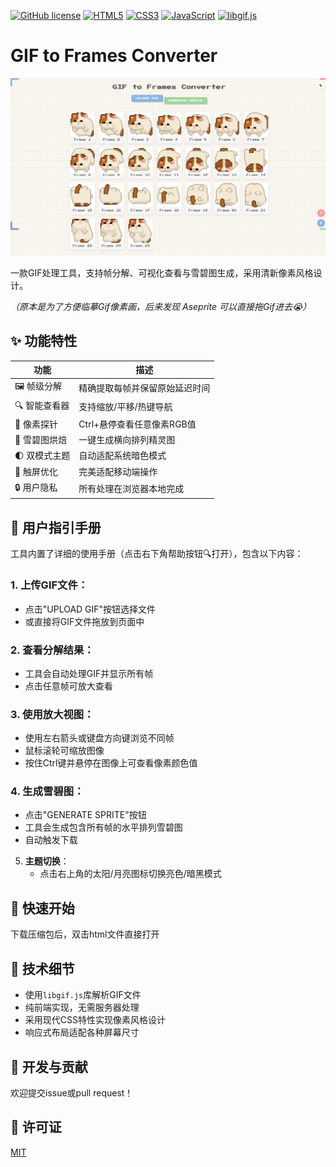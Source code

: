 [![GitHub license](https://img.shields.io/badge/license-MIT-blue.svg)](LICENSE)
[![HTML5](https://img.shields.io/badge/-HTML5-E34F26?logo=html5&logoColor=white)](https://developer.mozilla.org/zh-CN/docs/Web/HTML)
[![CSS3](https://img.shields.io/badge/-CSS3-1572B6?logo=css3&logoColor=white)](https://developer.mozilla.org/zh-CN/docs/Web/CSS)
[![JavaScript](https://img.shields.io/badge/-JavaScript-F7DF1E?logo=javascript&logoColor=black)](https://developer.mozilla.org/zh-CN/docs/Web/JavaScript)
[![libgif.js](https://img.shields.io/badge/libgif-1.0.2-CD3919)](https://github.com/buzzfeed/libgif-js)

# GIF to Frames Converter

![工具截图](./assets/preview.png)

一款GIF处理工具，支持帧分解、可视化查看与雪碧图生成，采用清新像素风格设计。


*（原本是为了方便临摹Gif像素画，后来发现 Aseprite 可以直接拖Gif进去😭）*

## ✨ 功能特性

| 功能                | 描述                          |
|---------------------|-------------------------------|
| 🖼️ 帧级分解         | 精确提取每帧并保留原始延迟时间 |
| 🔍 智能查看器       | 支持缩放/平移/热键导航        |
| 🎨 像素探针         | Ctrl+悬停查看任意像素RGB值    |
| 🧩 雪碧图烘焙       | 一键生成横向排列精灵图        |
| 🌓 双模式主题       | 自动适配系统暗色模式          |
| 📱 触屏优化         | 完美适配移动端操作            |
| 🔒 用户隐私         | 所有处理在浏览器本地完成      |

## 📖 用户指引手册

工具内置了详细的使用手册（点击右下角帮助按钮🔍打开），包含以下内容：

### 1. **上传GIF文件**：
   - 点击"UPLOAD GIF"按钮选择文件
   - 或直接将GIF文件拖放到页面中

### 2. **查看分解结果**：
   - 工具会自动处理GIF并显示所有帧
   - 点击任意帧可放大查看

### 3. **使用放大视图**：
   - 使用左右箭头或键盘方向键浏览不同帧
   - 鼠标滚轮可缩放图像
   - 按住Ctrl键并悬停在图像上可查看像素颜色值

### 4. **生成雪碧图**：
   - 点击"GENERATE SPRITE"按钮
   - 工具会生成包含所有帧的水平排列雪碧图
   - 自动触发下载

5. **主题切换**：
   - 点击右上角的太阳/月亮图标切换亮色/暗黑模式

## 🚀 快速开始

下载压缩包后，双击html文件直接打开

## 🔧 技术细节

- 使用`libgif.js`库解析GIF文件
- 纯前端实现，无需服务器处理
- 采用现代CSS特性实现像素风格设计
- 响应式布局适配各种屏幕尺寸

## 🤝 开发与贡献

欢迎提交issue或pull request！

## 📜 许可证
[MIT](https://github.com/puzdjX/Gif-To-Frames-Converter/blob/main/LICENSE)